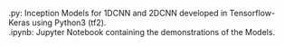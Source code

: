 .py: Inception Models for 1DCNN and 2DCNN developed in Tensorflow-Keras using Python3 (tf2).  
.ipynb: Jupyter Notebook containing the demonstrations of the Models.

